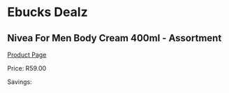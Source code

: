 
# Ebucks Dealz
## Nivea For Men Body Cream 400ml - Assortment
[Product Page](https://www.ebucks.com/web/shop/productSelected.do?prodId=1089353340&catId=1186081080)

Price: R59.00

Savings: 


	